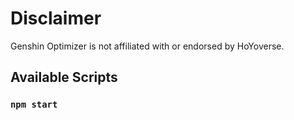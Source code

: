 # Disclaimer

Genshin Optimizer is not affiliated with or endorsed by HoYoverse.


## Available Scripts

### `npm start`